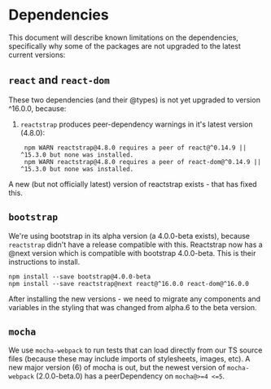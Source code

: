 # Dependencies

This document will describe known limitations on the dependencies, specifically why some of the packages are not
upgraded to the latest current versions:

## `react` and `react-dom`
These two dependencies (and their @types) is not yet upgraded to version ^16.0.0, because:
1. `reactstrap` produces peer-dependency warnings in it's latest version (4.8.0):

        npm WARN reactstrap@4.8.0 requires a peer of react@^0.14.9 || ^15.3.0 but none was installed.
        npm WARN reactstrap@4.8.0 requires a peer of react-dom@^0.14.9 || ^15.3.0 but none was installed.

A new (but not officially latest) version of reactstrap exists - that has fixed this.

## `bootstrap`
We're using bootstrap in its alpha version (a 4.0.0-beta exists), because `reactstrap` didn't have a release compatible
with this. Reactstrap now has a @next version which is compatible with bootstrap 4.0.0-beta. This is their instructions
to install.

    npm install --save bootstrap@4.0.0-beta
    npm install --save reactstrap@next react@^16.0.0 react-dom@^16.0.0

After installing the new versions - we need to migrate any components and variables in the styling that was changed
from alpha.6 to the beta version.

## `mocha`
We use `mocha-webpack` to run tests that can load directly from our TS source files (because these may include imports
of stylesheets, images, etc). A new major version (6) of mocha is out, but the newest version of `mocha-webpack`
(2.0.0-beta.0) has a peerDependency on `mocha@>=4 <=5`.
